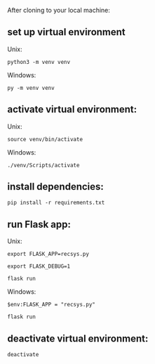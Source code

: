 After cloning to your local machine:

## set up virtual environment
Unix:

    python3 -m venv venv

Windows:

    py -m venv venv

## activate virtual environment: 
Unix:

    source venv/bin/activate

Windows:

    ./venv/Scripts/activate

## install dependencies: 
    pip install -r requirements.txt

## run Flask app: 
Unix:

    export FLASK_APP=recsys.py

    export FLASK_DEBUG=1

    flask run

Windows:

    $env:FLASK_APP = "recsys.py"

    flask run

## deactivate virtual environment:
    deactivate